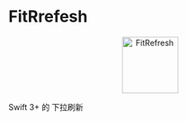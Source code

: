 # FitRrefesh
<p align="center">
<img src="https://raw.githubusercontent.com/cywd/FitRrefesh/Resources/logo.png" alt="FitRefresh" title="FitRefresh" width="100"/>
</p>

Swift 3+ 的 下拉刷新
